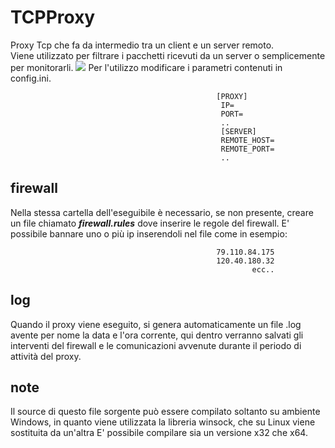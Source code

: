 # TCPProxy
Proxy Tcp che fa da intermedio tra un client e un server remoto.\
Viene utilizzato per filtrare i pacchetti ricevuti da un server o semplicemente per monitorarli.
![](https://marvel-b1-cdn.bc0a.com/f00000000216283/www.fortinet.com/content/fortinet-com/en_us/resources/cyberglossary/proxy-server/_jcr_content/par/c05_container_copy_c/par/c28_image_copy_copy_.img.jpg/1625683502431.jpg)
Per l'utilizzo modificare i parametri contenuti in config.ini.

                                                  [PROXY]
                                                   IP=
                                                   PORT=
                                                   ..
                                                   [SERVER]
                                                   REMOTE_HOST=
                                                   REMOTE_PORT=
                                                   ..

## firewall
Nella stessa cartella dell'eseguibile è necessario, se non presente, creare un file chiamato ***firewall.rules*** dove inserire le regole del firewall. 
E' possibile bannare uno o più ip inserendoli nel file come in esempio:

                   
                                                  79.110.84.175
                                                  120.40.180.32
                                                          ecc..
       

## log
Quando il proxy viene eseguito, si genera automaticamente un file .log avente per nome la data e l'ora corrente, qui dentro verranno salvati gli interventi del firewall e le comunicazioni avvenute durante il periodo di attività del proxy.
## note
Il source di questo file sorgente può essere compilato soltanto su ambiente Windows, in quanto viene utilizzata la libreria winsock, che su Linux viene sostituita da un'altra E' possibile compilare sia un versione x32 che x64.
